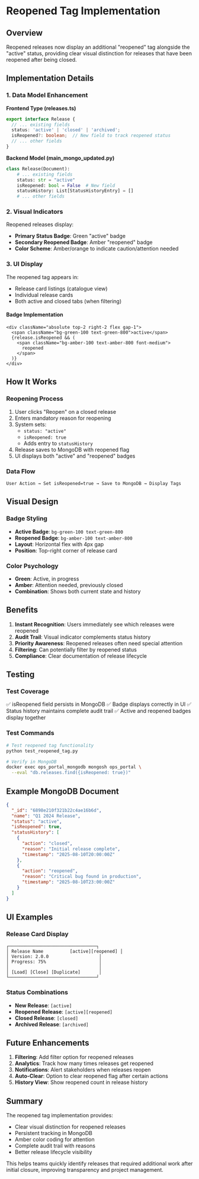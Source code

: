 # Reopened Tag Implementation

## Overview

Reopened releases now display an additional "reopened" tag alongside the "active" status, providing clear visual distinction for releases that have been reopened after being closed.

## Implementation Details

### 1. Data Model Enhancement

**Frontend Type (releases.ts)**
```typescript
export interface Release {
  // ... existing fields
  status: 'active' | 'closed' | 'archived';
  isReopened?: boolean;  // New field to track reopened status
  // ... other fields
}
```

**Backend Model (main_mongo_updated.py)**
```python
class Release(Document):
    # ... existing fields
    status: str = "active"
    isReopened: bool = False  # New field
    statusHistory: List[StatusHistoryEntry] = []
    # ... other fields
```

### 2. Visual Indicators

Reopened releases display:
- **Primary Status Badge**: Green "active" badge
- **Secondary Reopened Badge**: Amber "reopened" badge
- **Color Scheme**: Amber/orange to indicate caution/attention needed

### 3. UI Display

The reopened tag appears in:
- Release card listings (catalogue view)
- Individual release cards
- Both active and closed tabs (when filtering)

#### Badge Implementation
```tsx
<div className="absolute top-2 right-2 flex gap-1">
  <span className="bg-green-100 text-green-800">active</span>
  {release.isReopened && (
    <span className="bg-amber-100 text-amber-800 font-medium">
      reopened
    </span>
  )}
</div>
```

## How It Works

### Reopening Process

1. User clicks "Reopen" on a closed release
2. Enters mandatory reason for reopening
3. System sets:
   - `status: "active"`
   - `isReopened: true`
   - Adds entry to `statusHistory`
4. Release saves to MongoDB with reopened flag
5. UI displays both "active" and "reopened" badges

### Data Flow

```
User Action → Set isReopened=true → Save to MongoDB → Display Tags
```

## Visual Design

### Badge Styling
- **Active Badge**: `bg-green-100 text-green-800`
- **Reopened Badge**: `bg-amber-100 text-amber-800`
- **Layout**: Horizontal flex with 4px gap
- **Position**: Top-right corner of release card

### Color Psychology
- **Green**: Active, in progress
- **Amber**: Attention needed, previously closed
- **Combination**: Shows both current state and history

## Benefits

1. **Instant Recognition**: Users immediately see which releases were reopened
2. **Audit Trail**: Visual indicator complements status history
3. **Priority Awareness**: Reopened releases often need special attention
4. **Filtering**: Can potentially filter by reopened status
5. **Compliance**: Clear documentation of release lifecycle

## Testing

### Test Coverage
✅ isReopened field persists in MongoDB
✅ Badge displays correctly in UI
✅ Status history maintains complete audit trail
✅ Active and reopened badges display together

### Test Commands
```bash
# Test reopened tag functionality
python test_reopened_tag.py

# Verify in MongoDB
docker exec ops_portal_mongodb mongosh ops_portal \
  --eval "db.releases.find({isReopened: true})"
```

## Example MongoDB Document

```json
{
  "_id": "6898e210f321b22c4ae16b6d",
  "name": "Q1 2024 Release",
  "status": "active",
  "isReopened": true,
  "statusHistory": [
    {
      "action": "closed",
      "reason": "Initial release complete",
      "timestamp": "2025-08-10T20:00:00Z"
    },
    {
      "action": "reopened",
      "reason": "Critical bug found in production",
      "timestamp": "2025-08-10T23:00:00Z"
    }
  ]
}
```

## UI Examples

### Release Card Display
```
┌─────────────────────────────────┐
│ Release Name          [active][reopened] │
│ Version: 2.0.0                   │
│ Progress: 75%                    │
│                                  │
│ [Load] [Close] [Duplicate]       │
└─────────────────────────────────┘
```

### Status Combinations
- **New Release**: `[active]`
- **Reopened Release**: `[active][reopened]`
- **Closed Release**: `[closed]`
- **Archived Release**: `[archived]`

## Future Enhancements

1. **Filtering**: Add filter option for reopened releases
2. **Analytics**: Track how many times releases get reopened
3. **Notifications**: Alert stakeholders when releases reopen
4. **Auto-Clear**: Option to clear reopened flag after certain actions
5. **History View**: Show reopened count in release history

## Summary

The reopened tag implementation provides:
- Clear visual distinction for reopened releases
- Persistent tracking in MongoDB
- Amber color coding for attention
- Complete audit trail with reasons
- Better release lifecycle visibility

This helps teams quickly identify releases that required additional work after initial closure, improving transparency and project management.